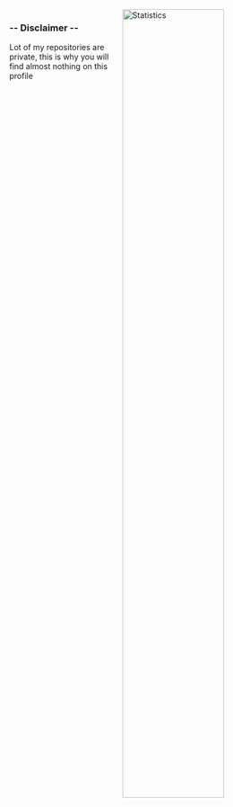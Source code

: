 <img align="right" width="60%" alt="Statistics" src="https://readme-stats-breno.vercel.app/api?username=fretka46&show_icons=true&hide=stars,prs,issues&include_all_commits=true&theme=transparent">

### -- Disclaimer --

Lot of my repositories are private, this is why you will find almost nothing on this profile
